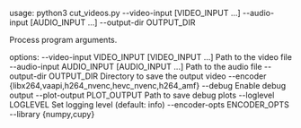 usage: python3 cut_videos.py --video-input [VIDEO_INPUT ...] --audio-input [AUDIO_INPUT ...] --output-dir OUTPUT_DIR

Process program arguments.

options:
  --video-input VIDEO_INPUT [VIDEO_INPUT ...]
                        Path to the video file
  --audio-input AUDIO_INPUT [AUDIO_INPUT ...]
                        Path to the audio file
  --output-dir OUTPUT_DIR
                        Directory to save the output video
  --encoder {libx264,vaapi,h264_nvenc,hevc_nvenc,h264_amf}
  --debug           Enable debug output
  --plot-output PLOT_OUTPUT
                        Path to save debug plots
  --loglevel LOGLEVEL
                        Set logging level (default: info)
  --encoder-opts ENCODER_OPTS
  --library {numpy,cupy}
